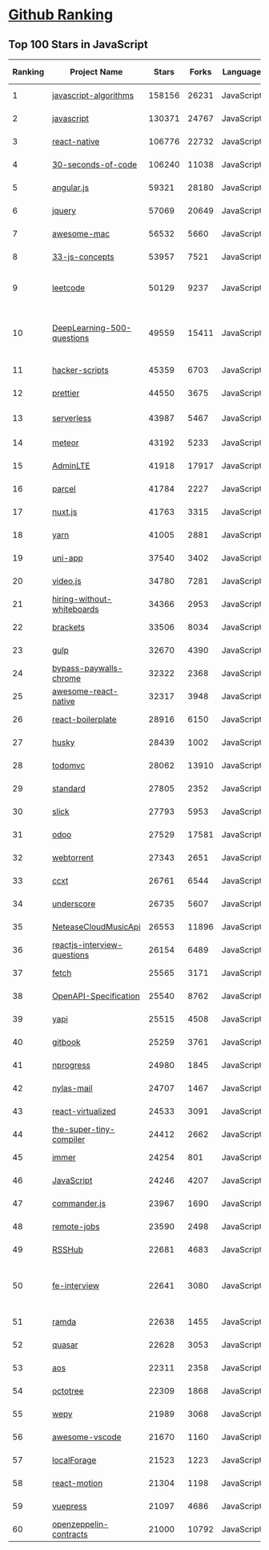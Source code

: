 [Github Ranking](../README.md)
==========

## Top 100 Stars in JavaScript

| Ranking | Project Name | Stars | Forks | Language | Open Issues | Description | Last Commit |
| ------- | ------------ | ----- | ----- | -------- | ----------- | ----------- | ----------- |
| 1 | [javascript-algorithms](https://github.com/trekhleb/javascript-algorithms) | 158156 | 26231 | JavaScript | 108 | 📝 Algorithms and data structures implemented in JavaScript with explanations and links to further readings | 2023-01-02T12:41:20Z |
| 2 | [javascript](https://github.com/airbnb/javascript) | 130371 | 24767 | JavaScript | 94 | JavaScript Style Guide | 2022-12-30T22:56:30Z |
| 3 | [react-native](https://github.com/facebook/react-native) | 106776 | 22732 | JavaScript | 2038 | A framework for building native applications using React | 2023-01-02T21:06:14Z |
| 4 | [30-seconds-of-code](https://github.com/30-seconds/30-seconds-of-code) | 106240 | 11038 | JavaScript | 0 | Short JavaScript code snippets for all your development needs | 2023-01-01T21:16:53Z |
| 5 | [angular.js](https://github.com/angular/angular.js) | 59321 | 28180 | JavaScript | 391 | AngularJS - HTML enhanced for web apps! | 2022-04-12T15:57:22Z |
| 6 | [jquery](https://github.com/jquery/jquery) | 57069 | 20649 | JavaScript | 75 | jQuery JavaScript Library | 2022-12-22T15:09:51Z |
| 7 | [awesome-mac](https://github.com/jaywcjlove/awesome-mac) | 56532 | 5660 | JavaScript | 87 |  Now we have become very big, Different from the original idea. Collect premium software in various categories. | 2022-12-26T05:16:59Z |
| 8 | [33-js-concepts](https://github.com/leonardomso/33-js-concepts) | 53957 | 7521 | JavaScript | 14 | 📜 33 JavaScript concepts every developer should know. | 2023-01-01T18:44:34Z |
| 9 | [leetcode](https://github.com/azl397985856/leetcode) | 50129 | 9237 | JavaScript | 5 | 推荐刷题网站：https://www.lintcode.com/?utm_source=tf-github-lucifer2022  LeetCode Solutions: A Record of My Problem Solving Journey.( leetcode题解，记录自己的leetcode解题之路。) | 2022-11-14T03:55:30Z |
| 10 | [DeepLearning-500-questions](https://github.com/scutan90/DeepLearning-500-questions) | 49559 | 15411 | JavaScript | 100 | 深度学习500问，以问答形式对常用的概率知识、线性代数、机器学习、深度学习、计算机视觉等热点问题进行阐述，以帮助自己及有需要的读者。 全书分为18个章节，50余万字。由于水平有限，书中不妥之处恳请广大读者批评指正。   未完待续............ 如有意合作，联系scutjy2015@163.com                     版权所有，违权必究       Tan 2018.06 | 2022-07-16T02:22:55Z |
| 11 | [hacker-scripts](https://github.com/NARKOZ/hacker-scripts) | 45359 | 6703 | JavaScript | 37 | Based on a true story | 2022-08-07T07:31:46Z |
| 12 | [prettier](https://github.com/prettier/prettier) | 44550 | 3675 | JavaScript | 901 | Prettier is an opinionated code formatter. | 2023-01-03T02:47:30Z |
| 13 | [serverless](https://github.com/serverless/serverless) | 43987 | 5467 | JavaScript | 940 | ⚡ Serverless Framework – Build web, mobile and IoT applications with serverless architectures using AWS Lambda, Azure Functions, Google CloudFunctions & more! –  | 2023-01-02T22:51:45Z |
| 14 | [meteor](https://github.com/meteor/meteor) | 43192 | 5233 | JavaScript | 172 | Meteor, the JavaScript App Platform | 2023-01-03T02:24:08Z |
| 15 | [AdminLTE](https://github.com/ColorlibHQ/AdminLTE) | 41918 | 17917 | JavaScript | 64 | AdminLTE - Free admin dashboard template based on Bootstrap 4 | 2023-01-03T03:01:18Z |
| 16 | [parcel](https://github.com/parcel-bundler/parcel) | 41784 | 2227 | JavaScript | 676 | The zero configuration build tool for the web. 📦🚀 | 2023-01-02T23:21:28Z |
| 17 | [nuxt.js](https://github.com/nuxt/nuxt.js) | 41763 | 3315 | JavaScript | 489 | The Intuitive Vue(2) Framework | 2022-12-29T18:53:51Z |
| 18 | [yarn](https://github.com/yarnpkg/yarn) | 41005 | 2881 | JavaScript | 1809 | The 1.x line is frozen - features and bugfixes now happen on https://github.com/yarnpkg/berry | 2022-12-03T18:04:46Z |
| 19 | [uni-app](https://github.com/dcloudio/uni-app) | 37540 | 3402 | JavaScript | 1059 | A cross-platform framework using Vue.js | 2022-12-31T12:24:13Z |
| 20 | [video.js](https://github.com/videojs/video.js) | 34780 | 7281 | JavaScript | 364 | Video.js - open source HTML5 video player | 2022-12-28T22:08:32Z |
| 21 | [hiring-without-whiteboards](https://github.com/poteto/hiring-without-whiteboards) | 34366 | 2953 | JavaScript | 0 | ⭐️  Companies that don't have a broken hiring process | 2022-12-20T22:23:44Z |
| 22 | [brackets](https://github.com/adobe/brackets) | 33506 | 8034 | JavaScript | 2619 | An open source code editor for the web, written in JavaScript, HTML and CSS. | 2022-06-12T08:19:24Z |
| 23 | [gulp](https://github.com/gulpjs/gulp) | 32670 | 4390 | JavaScript | 27 | A toolkit to automate & enhance your workflow | 2022-12-19T18:02:08Z |
| 24 | [bypass-paywalls-chrome](https://github.com/iamadamdev/bypass-paywalls-chrome) | 32322 | 2368 | JavaScript | 1 | Bypass Paywalls web browser extension for Chrome and Firefox. | 2022-12-24T06:36:36Z |
| 25 | [awesome-react-native](https://github.com/jondot/awesome-react-native) | 32317 | 3948 | JavaScript | 32 | Awesome React Native components, news, tools, and learning material! | 2022-12-30T04:31:06Z |
| 26 | [react-boilerplate](https://github.com/react-boilerplate/react-boilerplate) | 28916 | 6150 | JavaScript | 62 | :fire: A highly scalable, offline-first foundation with the best developer experience and a focus on performance and best practices. | 2022-12-12T15:53:39Z |
| 27 | [husky](https://github.com/typicode/husky) | 28439 | 1002 | JavaScript | 12 | Git hooks made easy 🐶 woof! | 2023-01-02T08:03:46Z |
| 28 | [todomvc](https://github.com/tastejs/todomvc) | 28062 | 13910 | JavaScript | 133 | Helping you select an MV* framework - Todo apps for React.js, Ember.js, Angular, and many more | 2022-12-07T15:51:16Z |
| 29 | [standard](https://github.com/standard/standard) | 27805 | 2352 | JavaScript | 84 | 🌟 JavaScript Style Guide, with linter & automatic code fixer | 2023-01-02T12:01:18Z |
| 30 | [slick](https://github.com/kenwheeler/slick) | 27793 | 5953 | JavaScript | 1157 | the last carousel you'll ever need | 2022-11-16T14:54:08Z |
| 31 | [odoo](https://github.com/odoo/odoo) | 27529 | 17581 | JavaScript | 2791 | Odoo. Open Source Apps To Grow Your Business. | 2023-01-03T02:54:02Z |
| 32 | [webtorrent](https://github.com/webtorrent/webtorrent) | 27343 | 2651 | JavaScript | 96 | ⚡️ Streaming torrent client for the web | 2022-12-30T15:02:04Z |
| 33 | [ccxt](https://github.com/ccxt/ccxt) | 26761 | 6544 | JavaScript | 615 | A JavaScript / Python / PHP cryptocurrency trading API with support for more than 100 bitcoin/altcoin exchanges | 2023-01-03T00:28:45Z |
| 34 | [underscore](https://github.com/jashkenas/underscore) | 26735 | 5607 | JavaScript | 30 | JavaScript's utility _ belt | 2022-11-29T17:19:56Z |
| 35 | [NeteaseCloudMusicApi](https://github.com/Binaryify/NeteaseCloudMusicApi) | 26553 | 11896 | JavaScript | 87 | 网易云音乐 Node.js API service | 2023-01-02T20:42:53Z |
| 36 | [reactjs-interview-questions](https://github.com/sudheerj/reactjs-interview-questions) | 26154 | 6489 | JavaScript | 8 | List of top 500 ReactJS Interview Questions & Answers....Coding exercise questions are coming soon!! | 2023-01-02T18:14:52Z |
| 37 | [fetch](https://github.com/github/fetch) | 25565 | 3171 | JavaScript | 36 | A window.fetch JavaScript polyfill. | 2022-12-27T04:25:06Z |
| 38 | [OpenAPI-Specification](https://github.com/OAI/OpenAPI-Specification) | 25540 | 8762 | JavaScript | 525 | The OpenAPI Specification Repository | 2022-12-26T21:08:59Z |
| 39 | [yapi](https://github.com/YMFE/yapi) | 25515 | 4508 | JavaScript | 1455 | YApi 是一个可本地部署的、打通前后端及QA的、可视化的接口管理平台 | 2022-12-31T15:55:27Z |
| 40 | [gitbook](https://github.com/GitbookIO/gitbook) | 25259 | 3761 | JavaScript | 0 | 📝 Modern documentation format and toolchain using Git and Markdown | 2022-10-13T09:52:57Z |
| 41 | [nprogress](https://github.com/rstacruz/nprogress) | 24980 | 1845 | JavaScript | 99 | For slim progress bars like on YouTube, Medium, etc | 2022-06-04T00:38:39Z |
| 42 | [nylas-mail](https://github.com/nylas/nylas-mail) | 24707 | 1467 | JavaScript | 982 | :love_letter: An extensible desktop mail app built on the modern web.  Forks welcome! | 2022-11-24T08:20:57Z |
| 43 | [react-virtualized](https://github.com/bvaughn/react-virtualized) | 24533 | 3091 | JavaScript | 434 | React components for efficiently rendering large lists and tabular data | 2022-11-29T20:35:22Z |
| 44 | [the-super-tiny-compiler](https://github.com/jamiebuilds/the-super-tiny-compiler) | 24412 | 2662 | JavaScript | 0 | :snowman: Possibly the smallest compiler ever | 2022-12-03T06:33:56Z |
| 45 | [immer](https://github.com/immerjs/immer) | 24254 | 801 | JavaScript | 27 | Create the next immutable state by mutating the current one | 2023-01-02T20:08:34Z |
| 46 | [JavaScript](https://github.com/TheAlgorithms/JavaScript) | 24246 | 4207 | JavaScript | 4 | Algorithms and Data Structures implemented in JavaScript for beginners, following best practices. | 2022-12-19T16:08:55Z |
| 47 | [commander.js](https://github.com/tj/commander.js) | 23967 | 1690 | JavaScript | 9 | node.js command-line interfaces made easy | 2023-01-01T21:32:11Z |
| 48 | [remote-jobs](https://github.com/remoteintech/remote-jobs) | 23590 | 2498 | JavaScript | 11 | A list of semi to fully remote-friendly companies (jobs) in tech. | 2022-12-28T14:51:26Z |
| 49 | [RSSHub](https://github.com/DIYgod/RSSHub) | 22681 | 4683 | JavaScript | 284 | 🍰 Everything is RSSible | 2023-01-03T01:01:22Z |
| 50 | [fe-interview](https://github.com/haizlin/fe-interview) | 22641 | 3080 | JavaScript | 5229 | 前端面试每日 3+1，以面试题来驱动学习，提倡每日学习与思考，每天进步一点！每天早上5点纯手工发布面试题（死磕自己，愉悦大家），6000+道前端面试题全面覆盖，HTML/CSS/JavaScript/Vue/React/Nodejs/TypeScript/ECMAScritpt/Webpack/Jquery/小程序/软技能…… | 2023-01-02T20:49:13Z |
| 51 | [ramda](https://github.com/ramda/ramda) | 22638 | 1455 | JavaScript | 124 | :ram: Practical functional Javascript | 2022-11-23T03:38:10Z |
| 52 | [quasar](https://github.com/quasarframework/quasar) | 22628 | 3053 | JavaScript | 357 | Quasar Framework - Build high-performance VueJS user interfaces in record time | 2023-01-02T03:51:50Z |
| 53 | [aos](https://github.com/michalsnik/aos) | 22311 | 2358 | JavaScript | 290 | Animate on scroll library | 2022-12-08T22:18:06Z |
| 54 | [octotree](https://github.com/ovity/octotree) | 22309 | 1868 | JavaScript | 40 | GitHub on steroids | 2022-10-10T21:16:31Z |
| 55 | [wepy](https://github.com/Tencent/wepy) | 21989 | 3068 | JavaScript | 352 | 小程序组件化开发框架 | 2023-01-01T21:25:11Z |
| 56 | [awesome-vscode](https://github.com/viatsko/awesome-vscode) | 21670 | 1160 | JavaScript | 19 | 🎨 A curated list of delightful VS Code packages and resources. | 2022-11-25T18:00:29Z |
| 57 | [localForage](https://github.com/localForage/localForage) | 21523 | 1223 | JavaScript | 198 | 💾 Offline storage, improved. Wraps IndexedDB, WebSQL, or localStorage using a simple but powerful API. | 2022-12-23T23:04:15Z |
| 58 | [react-motion](https://github.com/chenglou/react-motion) | 21304 | 1198 | JavaScript | 148 | A spring that solves your animation problems. | 2022-12-08T17:31:42Z |
| 59 | [vuepress](https://github.com/vuejs/vuepress) | 21097 | 4686 | JavaScript | 478 | 📝 Minimalistic Vue-powered static site generator | 2022-12-15T16:03:12Z |
| 60 | [openzeppelin-contracts](https://github.com/OpenZeppelin/openzeppelin-contracts) | 21000 | 10792 | JavaScript | 133 | OpenZeppelin Contracts is a library for secure smart contract development. | 2023-01-03T02:09:51Z |

